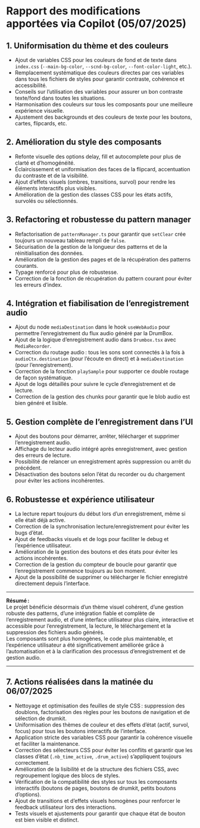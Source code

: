 # Rapport des modifications apportées via Copilot (05/07/2025)

## 1. Uniformisation du thème et des couleurs

- Ajout de variables CSS pour les couleurs de fond et de texte dans `index.css` (`--main-bg-color`, `--scnd-bg-color`, `--font-color-light`, etc.).
- Remplacement systématique des couleurs directes par ces variables dans tous les fichiers de styles pour garantir contraste, cohérence et accessibilité.
- Conseils sur l’utilisation des variables pour assurer un bon contraste texte/fond dans toutes les situations.
- Harmonisation des couleurs sur tous les composants pour une meilleure expérience visuelle.
- Ajustement des backgrounds et des couleurs de texte pour les boutons, cartes, flipcards, etc.

## 2. Amélioration du style des composants

- Refonte visuelle des options delay, fill et autocomplete pour plus de clarté et d’homogénéité.
- Éclaircissement et uniformisation des faces de la flipcard, accentuation du contraste et de la visibilité.
- Ajout d’effets visuels (ombres, transitions, survol) pour rendre les éléments interactifs plus visibles.
- Amélioration de la gestion des classes CSS pour les états actifs, survolés ou sélectionnés.

## 3. Refactoring et robustesse du pattern manager

- Refactorisation de `patternManager.ts` pour garantir que `setClear` crée toujours un nouveau tableau rempli de `false`.
- Sécurisation de la gestion de la longueur des patterns et de la réinitialisation des données.
- Amélioration de la gestion des pages et de la récupération des patterns courants.
- Typage renforcé pour plus de robustesse.
- Correction de la fonction de récupération du pattern courant pour éviter les erreurs d’index.

## 4. Intégration et fiabilisation de l’enregistrement audio

- Ajout du node `mediaDestination` dans le hook `useWebAudio` pour permettre l’enregistrement du flux audio généré par la DrumBox.
- Ajout de la logique d’enregistrement audio dans `Drumbox.tsx` avec `MediaRecorder`.
- Correction du routage audio : tous les sons sont connectés à la fois à `audioCtx.destination` (pour l’écoute en direct) et à `mediaDestination` (pour l’enregistrement).
- Correction de la fonction `playSample` pour supporter ce double routage de façon systématique.
- Ajout de logs détaillés pour suivre le cycle d’enregistrement et de lecture.
- Correction de la gestion des chunks pour garantir que le blob audio est bien généré et lisible.

## 5. Gestion complète de l’enregistrement dans l’UI

- Ajout des boutons pour démarrer, arrêter, télécharger et supprimer l’enregistrement audio.
- Affichage du lecteur audio intégré après enregistrement, avec gestion des erreurs de lecture.
- Possibilité de relancer un enregistrement après suppression ou arrêt du précédent.
- Désactivation des boutons selon l’état du recorder ou du chargement pour éviter les actions incohérentes.

## 6. Robustesse et expérience utilisateur

- La lecture repart toujours du début lors d’un enregistrement, même si elle était déjà active.
- Correction de la synchronisation lecture/enregistrement pour éviter les bugs d’état.
- Ajout de feedbacks visuels et de logs pour faciliter le debug et l’expérience utilisateur.
- Amélioration de la gestion des boutons et des états pour éviter les actions incohérentes.
- Correction de la gestion du compteur de boucle pour garantir que l’enregistrement commence toujours au bon moment.
- Ajout de la possibilité de supprimer ou télécharger le fichier enregistré directement depuis l’interface.

---

**Résumé :**  
Le projet bénéficie désormais d’un thème visuel cohérent, d’une gestion robuste des patterns, d’une intégration fiable et complète de l’enregistrement audio, et d’une interface utilisateur plus claire, interactive et accessible pour l’enregistrement, la lecture, le téléchargement et la suppression des fichiers audio générés.  
Les composants sont plus homogènes, le code plus maintenable, et l’expérience utilisateur a été significativement améliorée grâce à l’automatisation et à la clarification des processus d’enregistrement et de gestion audio.

---

## 7. Actions réalisées dans la matinée du 06/07/2025

- Nettoyage et optimisation des feuilles de style CSS : suppression des doublons, factorisation des règles pour les boutons de navigation et de sélection de drumkit.
- Uniformisation des thèmes de couleur et des effets d’état (actif, survol, focus) pour tous les boutons interactifs de l’interface.
- Application stricte des variables CSS pour garantir la cohérence visuelle et faciliter la maintenance.
- Correction des sélecteurs CSS pour éviter les conflits et garantir que les classes d’état (`.nb_time_active`, `.drum_active`) s’appliquent toujours correctement.
- Amélioration de la lisibilité et de la structure des fichiers CSS, avec regroupement logique des blocs de styles.
- Vérification de la compatibilité des styles sur tous les composants interactifs (boutons de pages, boutons de drumkit, petits boutons d’options).
- Ajout de transitions et d’effets visuels homogènes pour renforcer le feedback utilisateur lors des interactions.
- Tests visuels et ajustements pour garantir que chaque état de bouton est bien visible et distinct.
